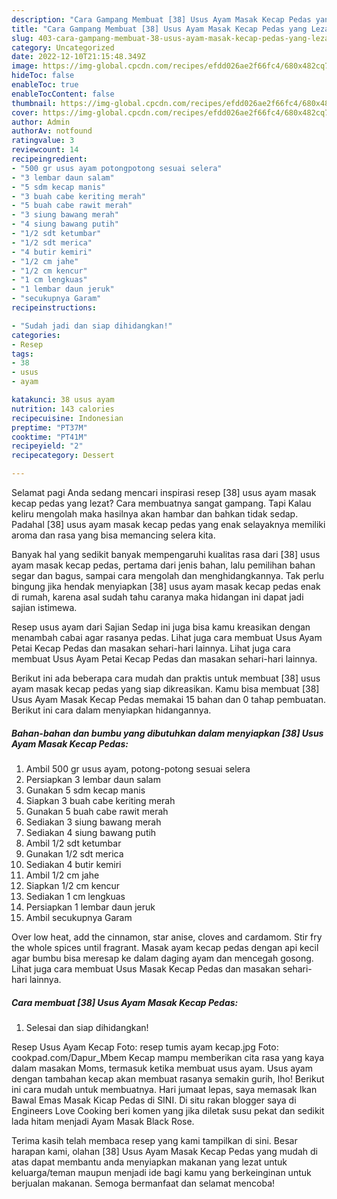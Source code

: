 ```yaml
---
description: "Cara Gampang Membuat [38] Usus Ayam Masak Kecap Pedas yang Lezat Sekali"
title: "Cara Gampang Membuat [38] Usus Ayam Masak Kecap Pedas yang Lezat Sekali"
slug: 403-cara-gampang-membuat-38-usus-ayam-masak-kecap-pedas-yang-lezat-sekali
category: Uncategorized
date: 2022-12-10T21:15:48.349Z
image: https://img-global.cpcdn.com/recipes/efdd026ae2f66fc4/680x482cq70/38-usus-ayam-masak-kecap-pedas-foto-resep-utama.jpg
hideToc: false
enableToc: true
enableTocContent: false
thumbnail: https://img-global.cpcdn.com/recipes/efdd026ae2f66fc4/680x482cq70/38-usus-ayam-masak-kecap-pedas-foto-resep-utama.jpg
cover: https://img-global.cpcdn.com/recipes/efdd026ae2f66fc4/680x482cq70/38-usus-ayam-masak-kecap-pedas-foto-resep-utama.jpg
author: Admin
authorAv: notfound
ratingvalue: 3
reviewcount: 14
recipeingredient:
- "500 gr usus ayam potongpotong sesuai selera"
- "3 lembar daun salam"
- "5 sdm kecap manis"
- "3 buah cabe keriting merah"
- "5 buah cabe rawit merah"
- "3 siung bawang merah"
- "4 siung bawang putih"
- "1/2 sdt ketumbar"
- "1/2 sdt merica"
- "4 butir kemiri"
- "1/2 cm jahe"
- "1/2 cm kencur"
- "1 cm lengkuas"
- "1 lembar daun jeruk"
- "secukupnya Garam"
recipeinstructions:

- "Sudah jadi dan siap dihidangkan!"
categories:
- Resep
tags:
- 38
- usus
- ayam

katakunci: 38 usus ayam 
nutrition: 143 calories
recipecuisine: Indonesian
preptime: "PT37M"
cooktime: "PT41M"
recipeyield: "2"
recipecategory: Dessert

---
```



Selamat pagi Anda sedang mencari inspirasi resep [38] usus ayam masak kecap pedas yang lezat? Cara membuatnya sangat gampang. Tapi Kalau keliru mengolah maka hasilnya akan hambar dan bahkan tidak sedap. Padahal [38] usus ayam masak kecap pedas yang enak selayaknya memiliki aroma dan rasa yang bisa memancing selera kita.


Banyak hal yang sedikit banyak mempengaruhi kualitas rasa dari [38] usus ayam masak kecap pedas, pertama dari jenis bahan, lalu pemilihan bahan segar dan bagus, sampai cara mengolah dan menghidangkannya. Tak perlu bingung jika hendak menyiapkan [38] usus ayam masak kecap pedas enak di rumah, karena asal sudah tahu caranya maka hidangan ini dapat jadi sajian istimewa.

Resep usus ayam dari Sajian Sedap ini juga bisa kamu kreasikan dengan menambah cabai agar rasanya pedas. Lihat juga cara membuat Usus Ayam Petai Kecap Pedas dan masakan sehari-hari lainnya. Lihat juga cara membuat Usus Ayam Petai Kecap Pedas dan masakan sehari-hari lainnya.


Berikut ini ada beberapa cara mudah dan praktis untuk membuat [38] usus ayam masak kecap pedas yang siap dikreasikan. Kamu bisa membuat [38] Usus Ayam Masak Kecap Pedas memakai 15 bahan dan 0 tahap pembuatan. Berikut ini cara dalam menyiapkan hidangannya.

<!--inarticleads1-->

##### Bahan-bahan dan bumbu yang dibutuhkan dalam menyiapkan [38] Usus Ayam Masak Kecap Pedas:

1. Ambil 500 gr usus ayam, potong-potong sesuai selera
1. Persiapkan 3 lembar daun salam
1. Gunakan 5 sdm kecap manis
1. Siapkan 3 buah cabe keriting merah
1. Gunakan 5 buah cabe rawit merah
1. Sediakan 3 siung bawang merah
1. Sediakan 4 siung bawang putih
1. Ambil 1/2 sdt ketumbar
1. Gunakan 1/2 sdt merica
1. Sediakan 4 butir kemiri
1. Ambil 1/2 cm jahe
1. Siapkan 1/2 cm kencur
1. Sediakan 1 cm lengkuas
1. Persiapkan 1 lembar daun jeruk
1. Ambil secukupnya Garam


Over low heat, add the cinnamon, star anise, cloves and cardamom. Stir fry the whole spices until fragrant. Masak ayam kecap pedas dengan api kecil agar bumbu bisa meresap ke dalam daging ayam dan mencegah gosong. Lihat juga cara membuat Usus Masak Kecap Pedas dan masakan sehari-hari lainnya. 

<!--inarticleads2-->

##### Cara membuat [38] Usus Ayam Masak Kecap Pedas:


1. Selesai dan siap dihidangkan!

Resep Usus Ayam Kecap Foto: resep tumis ayam kecap.jpg Foto: cookpad.com/Dapur_Mbem Kecap mampu memberikan cita rasa yang kaya dalam masakan Moms, termasuk ketika membuat usus ayam. Usus ayam dengan tambahan kecap akan membuat rasanya semakin gurih, lho! Berikut ini cara mudah untuk membuatnya. Hari jumaat lepas, saya memasak Ikan Bawal Emas Masak Kicap Pedas di SINI. Di situ rakan blogger saya di Engineers Love Cooking beri komen yang jika diletak susu pekat dan sedikit lada hitam menjadi Ayam Masak Black Rose. 

Terima kasih telah membaca resep yang kami tampilkan di sini. Besar harapan kami, olahan [38] Usus Ayam Masak Kecap Pedas yang mudah di atas dapat membantu anda menyiapkan makanan yang lezat untuk keluarga/teman maupun menjadi ide bagi kamu yang berkeinginan untuk berjualan makanan. Semoga bermanfaat dan selamat mencoba!
